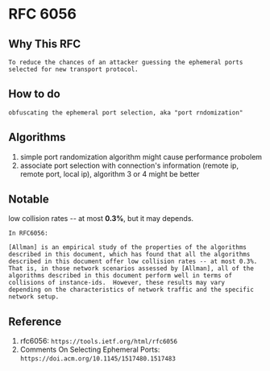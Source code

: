 # RFC 6056

## Why This RFC
```
To reduce the chances of an attacker guessing the ephemeral ports selected for new transport protocol.
```

## How to do
```
obfuscating the ephemeral port selection, aka "port rndomization"
```

## Algorithms
1. simple port randomization algorithm might cause performance probolem
2. associate port selection with connection's information (remote ip, remote port, local ip), algorithm 3 or 4 might be better

## Notable
low collision rates -- at most **0.3%**, but it may depends.

```
In RFC6056:

[Allman] is an empirical study of the properties of the algorithms
described in this document, which has found that all the algorithms
described in this document offer low collision rates -- at most 0.3%.
That is, in those network scenarios assessed by [Allman], all of the
algorithms described in this document perform well in terms of
collisions of instance-ids.  However, these results may vary
depending on the characteristics of network traffic and the specific
network setup.
```

## Reference
1. rfc6056: `https://tools.ietf.org/html/rfc6056`
2. Comments On Selecting Ephemeral Ports: `https://doi.acm.org/10.1145/1517480.1517483`
